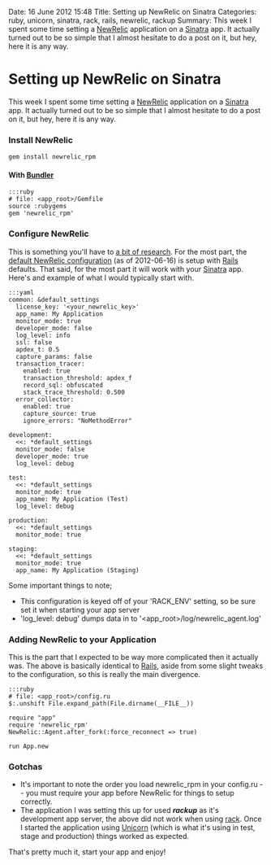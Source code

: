 Date: 16 June 2012 15:48
Title: Setting up NewRelic on Sinatra
Categories: ruby, unicorn, sinatra, rack, rails, newrelic, rackup
Summary: This week I spent some time setting a [NewRelic](http://newrelic.com/) application on a [Sinatra](/sinatra) app. It actually turned out to be so simple that I almost hesitate to do a post on it, but hey, here it is any way.


# Setting up NewRelic on Sinatra

This week I spent some time setting a [NewRelic](http://newrelic.com/) application on a [Sinatra](/sinatra) app. It actually turned out to be so simple that I almost hesitate to do a post on it, but hey, here it is any way.

### Install NewRelic

    gem install newrelic_rpm

#### With [Bundler](/tag/bundler)

    :::ruby
    # file: <app_root>/Gemfile
    source :rubygems
    gem 'newrelic_rpm'

### Configure NewRelic

This is something you'll have to [a bit of research](https://newrelic.com/docs/ruby/ruby-agent-configuration). For the most part, the [default NewRelic configuration](https://gist.github.com/2942312) (as of 2012-06-16) is setup with [Rails](/tag/rails) defaults. That said, for the most part it will work with your [Sinatra](/sinatra) app. Here's and example of what I would typically start with.


    :::yaml
    common: &default_settings
      license_key: '<your_newrelic_key>'
      app_name: My Application
      monitor_mode: true
      developer_mode: false
      log_level: info
      ssl: false
      apdex_t: 0.5
      capture_params: false
      transaction_tracer:
        enabled: true
        transaction_threshold: apdex_f
        record_sql: obfuscated
        stack_trace_threshold: 0.500
      error_collector:
        enabled: true
        capture_source: true    
        ignore_errors: "NoMethodError"

    development:
      <<: *default_settings
      monitor_mode: false
      developer_mode: true
      log_level: debug

    test:
      <<: *default_settings
      monitor_mode: true
      app_name: My Application (Test)
      log_level: debug

    production:
      <<: *default_settings
      monitor_mode: true

    staging:
      <<: *default_settings
      monitor_mode: true
      app_name: My Application (Staging)


Some important things to note; 

* This configuration is keyed off of your 'RACK_ENV' setting, so be sure set it when starting your app server
* 'log\_level: debug' dumps data in to '\<app\_root\>/log/newrelic_agent.log'

### Adding NewRelic to your Application

This is the part that I expected to be way more complicated then it actually was. The above is basically identical to [Rails](/tag/rails), aside from some slight tweaks to the configuration, so this is really the main divergence.


    :::ruby
    # file: <app_root>/config.ru
    $:.unshift File.expand_path(File.dirname(__FILE__))
    
    require "app"
    require 'newrelic_rpm'
    NewRelic::Agent.after_fork(:force_reconnect => true)
    
    run App.new


### Gotchas

* It's important to note the order you load newrelic_rpm in your config.ru -- you must require your app before NewRelic for things to setup correctly.
* The application I was setting this up for used _**rackup**_ as it's development app server, the above did not work when using [rack](/rack). Once I started the application using [Unicorn](/tag/unicorn) (which is what it's using in test, stage and production) things worked as expected.



That's pretty much it, start your app and enjoy! 

